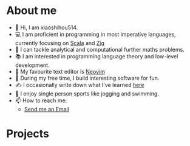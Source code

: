 # About me

- 👋 Hi, I am xiaoshihou514.
- 💻 I am proficient in programming in most imperative languages, currently focusing on [Scala](https://scala-lang.org) and [Zig](https://ziglang.org)
- 💪 I can tackle analytical and computational further maths problems.
- 📚 I am interested in programming language theory and low-level development.
- 📝 My favourite text editor is [Neovim](https://neovim.io)
- 👀 During my free time, I build interesting software for fun.
- ✍️ I occasionally write down what I've learned [here](/blogs/index)
- 🏃 I enjoy single person sports like jogging and swimming.
- 📫 How to reach me:
  - [Send me an Email](mailto:xiaoshihou@tutamail.com)

# Projects

<script setup> 
  import ProjectCard from './components/ProjectCard.vue'
</script>

<ProjectCard title="ndpc" desc="Natural deduction proof compiler" lang="Scala" lang_color="#C12C40" href="/ndpc" />

<ProjectCard title="aristotle" desc="Easy to use gui frontend for ndpc" lang="C++" lang_color="#F34B7C" href="https://github.com/xiaoshihou514/aristotle" />

<ProjectCard title="guard.nvim (Lead maintainer)" desc="Async fast minimalist formatting plugin for Neovim" lang="Lua" lang_color="#00007F" href="https://github.com/nvimdev/guard.nvim" />

<ProjectCard title="wrench" desc="Minimal alternative to GNU make for your C project" lang="Python" lang_color="#3571A5" href="https://github.com/xiaoshihou514/wrench" />

<ProjectCard title="notes" desc="Extremely minimalist note taking app with flutter" lang="Dart" lang_color="#00B3AA" href="https://github.com/xiaoshihou514/notes" />
